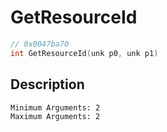 # GetResourceId
```c
// 0x0047ba70
int GetResourceId(unk p0, unk p1)
```
## Description
```
Minimum Arguments: 2
Maximum Arguments: 2
```

